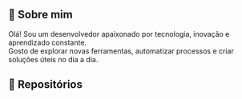 ## 👋 Sobre mim

Olá! Sou um desenvolvedor apaixonado por tecnologia, inovação e aprendizado constante.  
Gosto de explorar novas ferramentas, automatizar processos e criar soluções úteis no dia a dia.

## 🚀 Repositórios

<!-- start: repos-list -->
<!-- end: repos-list -->
